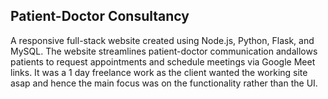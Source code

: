 
## Patient-Doctor Consultancy
A responsive full-stack website created using Node.js, Python, Flask, and MySQL.
The website streamlines patient-doctor communication andallows patients to
request appointments and schedule meetings via Google Meet links. It was a 
1 day freelance work as the client wanted the working site asap and hence the
main focus was on the functionality rather than the UI.
